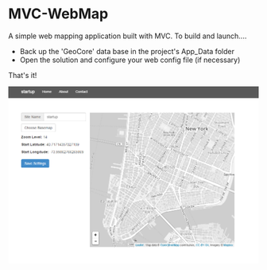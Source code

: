 MVC-WebMap
==========

A simple web mapping application built with MVC. To build and launch....
 - Back up the 'GeoCore' data base in the project's App_Data folder
 - Open the solution and configure your web config file (if necessary) 
 
 That's it!

![alt tag](https://raw.githubusercontent.com/joshpierro/MVC-WebMap/master/ScreenShot.png)
